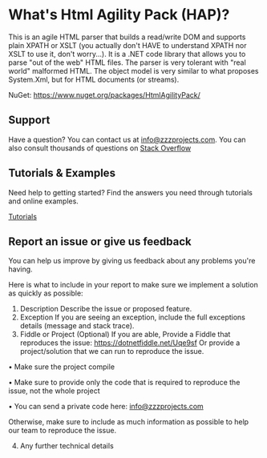 # What's Html Agility Pack (HAP)?
This is an agile HTML parser that builds a read/write DOM and supports plain XPATH or XSLT (you actually don't HAVE to understand XPATH nor XSLT to use it, don't worry...). It is a .NET code library that allows you to parse "out of the web" HTML files. The parser is very tolerant with "real world" malformed HTML. The object model is very similar to what proposes System.Xml, but for HTML documents (or streams).

NuGet: https://www.nuget.org/packages/HtmlAgilityPack/

## Support
Have a question? You can contact us at info@zzzprojects.com.
You can also consult thousands of questions on 
[Stack Overflow](https://stackoverflow.com/questions/tagged/html-agility-pack)

## Tutorials & Examples
Need help to getting started? Find the answers you need through tutorials and online examples.

[Tutorials](https://html-agility-pack.net/tutorials)

## Report an issue or give us feedback
You can help us improve by giving us feedback about any problems you're having.

Here is what to include in your report to make sure we implement a solution as quickly as possible: 
1. Description
Describe the issue or proposed feature.
2. Exception
If you are seeing an exception, include the full exceptions details (message and stack trace).
3. Fiddle or Project (Optional)
If you are able,
Provide a Fiddle that reproduces the issue: https://dotnetfiddle.net/Uqe9sf
Or provide a project/solution that we can run to reproduce the issue.

  •	Make sure the project compile
  
  •	Make sure to provide only the code that is required to reproduce the issue, not the whole project
  
  •	You can send a private code here: info@zzzprojects.com

Otherwise, make sure to include as much information as possible to help our team to reproduce the issue.

4. Any further technical details


